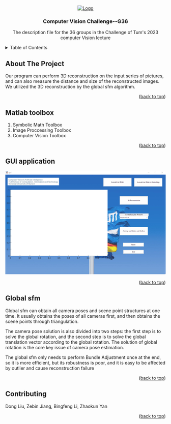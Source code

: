 <a name="readme-top"></a>
<!-- PROJECT LOGO -->
<br />
<div align="center">
  <a href="https://github.com/github_username/repo_name">
    <img src="images/logo.png" alt="Logo" width="80" height="80">
  </a>

<h3 align="center">Computer Vision Challenge--G36</h3>

  <p align="center">
    The description file for the 36 groups in the Challenge of Tum's 2023 computer Vision lecture
  </p>
</div>

<!-- TABLE OF CONTENTS -->
<details>
  <summary>Table of Contents</summary>
  <ol>
    <li><a href="#about-the-project">About The Project</a></li>
    <li><a href="#matlab toolbox">Matlab toolbox</a></li>
    <li><a href="#gUI application">GUI application</a></li>
    <li><a href="#global sfm">Global sfm</a></li>
    <li><a href="#contributing">Contributing</a></li>    
  </ol>
</details>

<!-- ABOUT THE PROJECT -->
## About The Project

Our program can perform 3D reconstruction on the input series of pictures, and can also measure the distance and size of the reconstructed images. We utilized the 3D reconstruction by the global sfm algorithm.

<p align="right">(<a href="#readme-top">back to top</a>)</p>

<!-- Matlab toolbox -->
## Matlab toolbox

1. Symbolic Math Toolbox
2. Image Proccessing Toolbox
3. Computer Vision Toolbox

<p align="right">(<a href="#readme-top">back to top</a>)</p>

<!-- GUI application -->
## GUI application

![GUI of G36](https://github.com/Jan8217/G36/blob/master/images/G36_GUI.png)

<p align="right">(<a href="#readme-top">back to top</a>)</p>

<!-- Global sfm -->
## Global sfm

Global sfm can obtain all camera poses and scene point structures at one time. It usually obtains the poses of all cameras first, and then obtains the scene points through triangulation.

The camera pose solution is also divided into two steps: the first step is to solve the global rotation, and the second step is to solve the global translation vector according to the global rotation. The solution of global rotation is the core key issue of camera pose estimation.

The global sfm only needs to perform Bundle Adjustment once at the end, so it is more efficient, but its robustness is poor, and it is easy to be affected by outlier and cause reconstruction failure

<p align="right">(<a href="#readme-top">back to top</a>)</p>

<!-- CONTRIBUTING -->
## Contributing

Dong Liu, Zebin Jiang, Bingfeng Li, Zhaokun Yan

<p align="right">(<a href="#readme-top">back to top</a>)</p>
